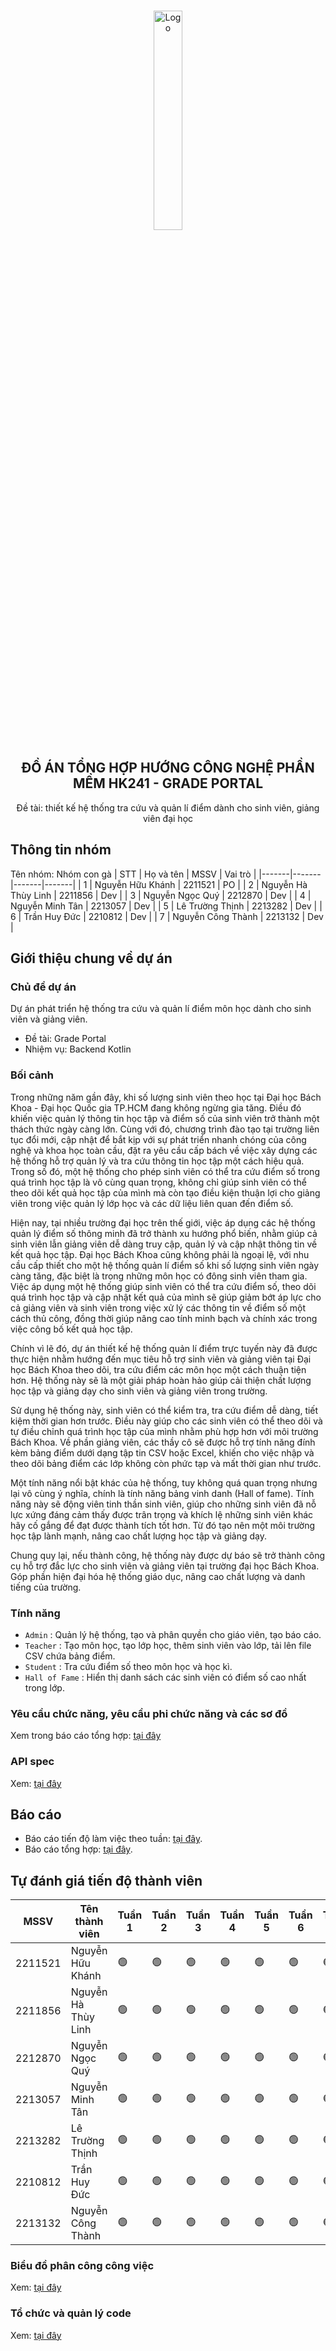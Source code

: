 <a id="readme-top"></a>

<br />
<div align="center">
  <a href="https://github.com/othneildrew/Best-README-Template">
    <img src="https://hcmut.edu.vn/img/nhanDienThuongHieu/01_logobachkhoasang.png" alt="Logo" width="30%" height="30%">
  </a>
  <h2 align="center">ĐỒ ÁN TỔNG HỢP HƯỚNG CÔNG NGHỆ PHẦN MỀM HK241 - GRADE PORTAL</h2>
  <p align="center">
    Đề tài: thiết kế hệ thống tra cứu và quản lí điểm dành cho sinh viên, giảng viên đại học
    <br />
  </p>
</div>

## Thông tin nhóm
Tên nhóm: Nhóm con gà
| STT | Họ và tên | MSSV | Vai trò |
|-------|-------|-------|-------|
| 1 | Nguyễn Hữu Khánh | 2211521 | PO |
| 2 | Nguyễn Hà Thùy Linh | 2211856 | Dev |
| 3 | Nguyễn Ngọc Quý | 2212870 | Dev |
| 4 | Nguyễn Minh Tân | 2213057 | Dev |
| 5 | Lê Trường Thịnh | 2213282 | Dev |
| 6 | Trần Huy Đức | 2210812 | Dev |
| 7 | Nguyễn Công Thành | 2213132 | Dev |

## Giới thiệu chung về dự án

### Chủ đề dự án

Dự án phát triển hệ thống tra cứu và quản lí điểm môn học dành cho sinh viên và giảng viên.
- Đề tài: Grade Portal
- Nhiệm vụ: Backend Kotlin

### Bối cảnh

Trong những năm gần đây, khi số lượng sinh viên theo học tại Đại học Bách Khoa - Đại học Quốc gia TP.HCM đang không ngừng gia tăng. Điều đó khiến việc quản lý thông tin học tập và điểm số của sinh viên trở thành một thách thức ngày càng lớn. Cùng với đó, chương trình đào tạo tại trường liên tục đổi mới, cập nhật để bắt kịp với sự phát triển nhanh chóng của công nghệ và khoa học toàn cầu, đặt ra yêu cầu cấp bách về việc xây dựng các hệ thống hỗ trợ quản lý và tra cứu thông tin học tập một cách hiệu quả. Trong số đó, một hệ thống cho phép sinh viên có thể tra cứu điểm số trong quá trình học tập là vô cùng quan trọng, không chỉ giúp sinh viên có thể theo dõi kết quả học tập của mình mà còn tạo điều kiện thuận lợi cho giảng viên trong việc quản lý lớp học và các dữ liệu liên quan đến điểm số.

Hiện nay, tại nhiều trường đại học trên thế giới, việc áp dụng các hệ thống quản lý điểm số thông minh đã trở thành xu hướng phổ biến, nhằm giúp cả sinh viên lẫn giảng viên dễ dàng truy cập, quản lý và cập nhật thông tin về kết quả học tập. Đại học Bách Khoa cũng không phải là ngoại lệ, với nhu cầu cấp thiết cho một hệ thống quản lí điểm số khi số lượng sinh viên ngày càng tăng, đặc biệt là trong những môn học có đông sinh viên tham gia. Việc áp dụng một hệ thống giúp sinh viên có thể tra cứu điểm số, theo dõi quá trình học tập và cập nhật kết quả của mình sẽ giúp giảm bớt áp lực cho cả giảng viên và sinh viên trong việc xử lý các thông tin về điểm số một cách thủ công, đồng thời giúp nâng cao tính minh bạch và chính xác trong việc công bố kết quả học tập.

Chính vì lẽ đó, dự án thiết kế hệ thống quản lí điểm trực tuyến này đã được thực hiện nhằm hướng đến mục tiêu hỗ trợ sinh viên và giảng viên tại Đại học Bách Khoa theo dõi, tra cứu điểm các môn học một cách thuận tiện hơn. Hệ thống này sẽ là một giải pháp hoàn hảo giúp cải thiện chất lượng học tập và giảng dạy cho sinh viên và giảng viên trong trường.

Sử dụng hệ thống này, sinh viên có thể kiểm tra, tra cứu điểm dễ dàng, tiết kiệm thời gian hơn trước. Điều này giúp cho các sinh viên có thể theo dõi và tự điều chỉnh quá trình học tập của mình nhằm phù hợp hơn với môi trường Bách Khoa. Về phần giảng viên, các thầy cô sẽ được hỗ trợ tính năng đính kèm bảng điểm dưới dạng tập tin CSV hoặc Excel, khiến cho việc nhập và theo dõi bảng điểm các lớp không còn phức tạp và mất thời gian như trước.

Một tính năng nổi bật khác của hệ thống, tuy không quá quan trọng nhưng lại vô cùng ý nghĩa, chính là tính năng bảng vinh danh (Hall of fame). Tính năng này sẽ động viên tinh thần sinh viên, giúp cho những sinh viên đã nỗ lực xứng đáng cảm thấy được trân trọng và khích lệ những sinh viên khác hãy cố gắng để đạt được thành tích tốt hơn. Từ đó tạo nên một môi trường học tập lành mạnh, nâng cao chất lượng học tập và giảng dạy.

Chung quy lại, nếu thành công, hệ thống này được dự báo sẽ trở thành công cụ hỗ trợ đắc lực cho sinh viên và giảng viên tại trường đại học Bách Khoa. Góp phần hiện đại hóa hệ thống giáo dục, nâng cao chất lượng và danh tiếng của trường.

### Tính năng

- `Admin` : Quản lý hệ thống, tạo và phân quyền cho giáo viên, tạo báo cáo.
- `Teacher` : Tạo môn học, tạo lớp học, thêm sinh viên vào lớp, tải lên file CSV chứa bảng điểm. 
- `Student` : Tra cứu điểm số theo môn học và học kì.
- `Hall of Fame` : Hiển thị danh sách các sinh viên có điểm số cao nhất trong lớp.

### Yêu cầu chức năng, yêu cầu phi chức năng và các sơ đồ
Xem trong báo cáo tổng hợp: [tại đây](Report/Report.pdf)

### API spec
Xem: [tại đây](Docs/APIspec.md)

## Báo cáo
- Báo cáo tiến độ làm việc theo tuần: [tại đây](Weekly_report).
- Báo cáo tổng hợp: [tại đây](Report/Report.pdf).

## Tự đánh giá tiến độ thành viên

|MSSV    | Tên thành viên      | Tuần 1 | Tuần 2 | Tuần 3 | Tuần 4 |  Tuần 5 | Tuần 6 | Tuần 7 | Tuần 8 |  
|--------|---------------------|--------|--------|--------|--------|---------|--------|--------|--------|
|2211521 | Nguyễn Hữu Khánh    | 🟢    |🟢      |🟢     |🟢      |🟢       |🟢     |🟢      |🟢     |
|2211856 | Nguyễn Hà Thùy Linh | 🟢    |🟢      |🟢     |🟢      |🟢       |🟢     |🟢      |🟢     |
|2212870 | Nguyễn Ngọc Quý     | 🟢    |🟢      |🟢     |🟢      |🟢       |🟢     |🟢      |🟢     |
|2213057 | Nguyễn Minh Tân     | 🟢    |🟢      |🟢     |🟢      |🟢       |🟢     |🟢      |🟢     |
|2213282 | Lê Trường Thịnh     | 🟢    |🟢      |🟢     |🟢      |🟢       |🟢     |🟢      |🟢     |
|2210812 | Trần Huy Đức        | 🟢    |🟢      |🟢     |🟢      |🟢       |🟢     |🟢      |🟢     |
|2213132 | Nguyễn Công Thành   | 🟢    |🟢      |🟢     |🟢      |🟢       |🟢     |🟢      |🟢     |

### Biểu đồ phân công công việc
Xem: [tại đây](https://docs.google.com/spreadsheets/d/1pD6RVQxxRtE9vIQEAWPl_vil5Zt4BcxCHJGWtrEU98g/edit?usp=sharing)

### Tổ chức và quản lý code
Xem: [tại đây](Docs/CodeOrgAndManagement.md)
